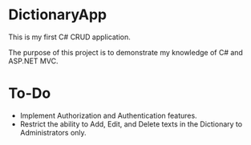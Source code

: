 # DictionaryApp
This is my first C# CRUD application.

The purpose of this project is to demonstrate my knowledge of C# and ASP.NET MVC.

# To-Do
 * Implement Authorization and Authentication features.
 * Restrict the ability to Add, Edit, and Delete texts in the Dictionary to Administrators only.
